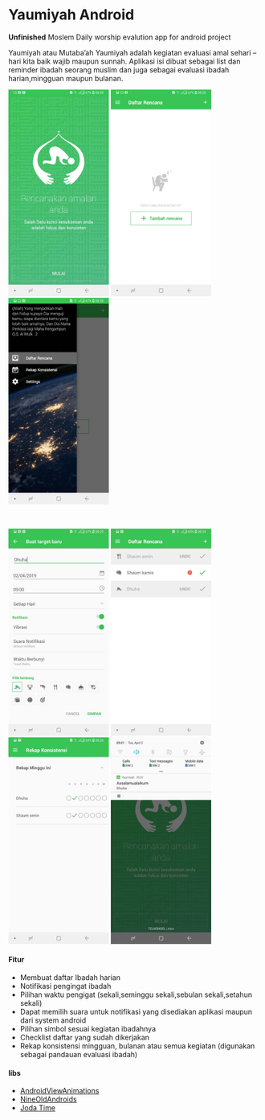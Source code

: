 # Yaumiyah Android

<b>Unfinished</b> Moslem Daily worship evalution app for android project

Yaumiyah atau Mutaba’ah Yaumiyah adalah kegiatan evaluasi amal sehari – hari kita baik wajib maupun sunnah.
Aplikasi isi dibuat sebagai list dan reminder ibadah seorang muslim dan juga sebagai evaluasi ibadah harian,mingguan maupun bulanan.

<img src="page1.jpeg" width="200" alt="Yaumiyah Android"></img>
<img src="page2.jpeg" width="200" alt="Yaumiyah Android"></img>
<img src="page3.jpeg" width="200" alt="Yaumiyah Android"></img>

<br>

<img src="page4.jpeg" width="200" alt="Yaumiyah Android"></img>
<img src="page5.jpeg" width="200" alt="Yaumiyah Android"></img>
<img src="page6.jpeg" width="200" alt="Yaumiyah Android"></img>
<img src="page7.jpeg" width="200" alt="Yaumiyah Android"></img>

#### Fitur
- Membuat daftar Ibadah harian
- Notifikasi pengingat ibadah
- Pilihan waktu pengigat (sekali,seminggu sekali,sebulan sekali,setahun sekali)
- Dapat memilih suara untuk notifikasi yang disediakan aplikasi maupun dari system android
- Pilihan simbol sesuai kegiatan ibadahnya
- Checklist daftar yang sudah dikerjakan
- Rekap konsistensi mingguan, bulanan atau semua kegiatan (digunakan sebagai pandauan evaluasi ibadah)


#### libs
* [AndroidViewAnimations](https://github.com/daimajia/AndroidViewAnimations)
* [NineOldAndroids](https://github.com/JakeWharton/NineOldAndroids)
* [Joda Time](https://www.joda.org/joda-time/)
